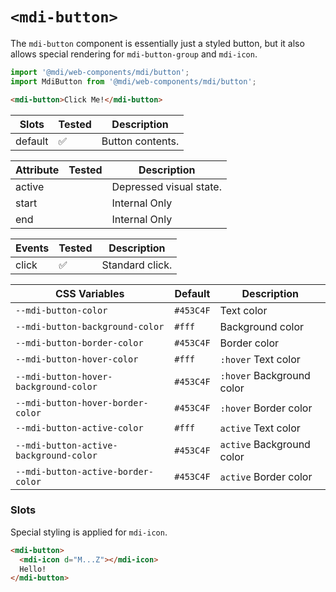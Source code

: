 # `<mdi-button>`

The `mdi-button` component is essentially just a styled button, but it also allows special rendering for `mdi-button-group` and `mdi-icon`.

```typescript
import '@mdi/web-components/mdi/button';
import MdiButton from '@mdi/web-components/mdi/button';
```

```html
<mdi-button>Click Me!</mdi-button>
```

| Slots       | Tested   | Description |
| ----------- | -------- | ----------- |
| default     | &#x2705; | Button contents. |

| Attribute  | Tested   | Description |
| ---------- | -------- | ----------- |
| active     |          | Depressed visual state. |
| start      |          | Internal Only |
| end        |          | Internal Only |

| Events     | Tested   | Description |
| ---------- | -------- | ----------- |
| click      | &#x2705; | Standard click. |

| CSS Variables       | Default   | Description |
| ------------------- | --------- | ----------- |
| `--mdi-button-color` | `#453C4F` | Text color       |
| `--mdi-button-background-color` | `#fff` | Background color       |
| `--mdi-button-border-color` | `#453C4F`  | Border color       |
| `--mdi-button-hover-color` | `#fff`  | `:hover` Text color      |
| `--mdi-button-hover-background-color` | `#453C4F`  | `:hover` Background color      |
| `--mdi-button-hover-border-color` | `#453C4F`  | `:hover` Border color      |
| `--mdi-button-active-color` | `#fff`  | `active` Text color      |
| `--mdi-button-active-background-color` | `#453C4F`  | `active` Background color      |
| `--mdi-button-active-border-color` | `#453C4F`  | `active` Border color      |

### Slots

Special styling is applied for `mdi-icon`.

```html
<mdi-button>
  <mdi-icon d="M...Z"></mdi-icon>
  Hello!
</mdi-button>
```